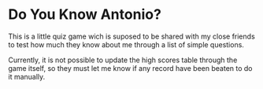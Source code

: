 # Do You Know Antonio?

This is a little quiz game wich is suposed to be shared with my close friends to test how much they know about me through a list of simple questions.

Currently, it is not possible to update the high scores table through the game itself, so they must let me know if any record have been beaten to do it manually.